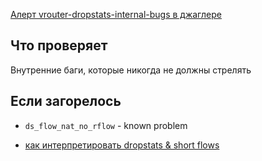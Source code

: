 [Алерт vrouter-dropstats-internal-bugs в джаглере](https://juggler.yandex-team.ru/aggregate_checks/?query=service%3Dvrouter-dropstats-internal-bugs)

## Что проверяет

Внутренние баги, которые никогда не должны стрелять 

## Если загорелось

- `ds_flow_nat_no_rflow` - known problem

- [как интерпретировать dropstats & short flows](/cloud/devel/sdn/dropstats/)